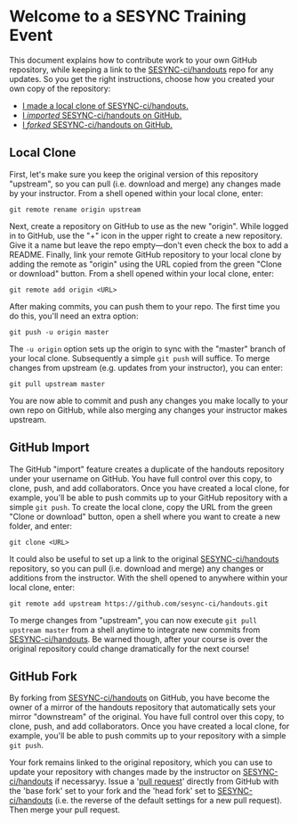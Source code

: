 # Welcome to a SESYNC Training Event

This document explains how to contribute work to your own GitHub repository, while keeping a link to the [SESYNC-ci/handouts] repo for any updates. So you get the right instructions, choose how you created your own copy of the repository:

- [I made a local clone of SESYNC-ci/handouts.](#local-clone)
- [I *imported* SESYNC-ci/handouts on GitHub.](#github-import)
- [I *forked* SESYNC-ci/handouts on GitHub.](#github-fork)

## Local Clone

First, let's make sure you keep the original version of this repository "upstream", so you can pull (i.e. download and merge) any changes made by your instructor. From a shell opened within your local clone, enter:

    git remote rename origin upstream

Next, create a repository on GitHub to use as the new "origin". While logged in to GitHub, use the "+" icon in the upper right to create a new repository. Give it a name but leave the repo empty&mdash;don't even check the box to add a README. Finally, link your remote GitHub repository to your local clone by adding the remote as "origin" using the URL copied from the green "Clone or download" button. From a shell opened within your local clone, enter:

    git remote add origin <URL>
	
After making commits, you can push them to your repo. The first time you do this, you'll need an extra option:

    git push -u origin master
    
The `-u origin` option sets up the origin to sync with the "master" branch of your local clone. Subsequently a simple `git push` will suffice. To merge changes from upstream (e.g. updates from your instructor), you can enter:

    git pull upstream master
   
You are now able to commit and push any changes you make locally to your own repo on GitHub, while also merging any changes your instructor makes upstream.

## GitHub Import

The GitHub "import" feature creates a duplicate of the handouts repository under your username on GitHub. You have full control over this copy, to clone, push, and add collaborators. Once you have created a local clone, for example, you'll be able to push commits up to your GitHub repository with a simple `git push`. To create the local clone, copy the URL from the green "Clone or download" button, open a shell where you want to create a new folder, and enter:

    git clone <URL>


It could also be useful to set up a link to the original [SESYNC-ci/handouts] repository, so you can pull (i.e. download and merge) any changes or additions from the instructor. With the shell opened to anywhere within your local clone, enter:

    git remote add upstream https://github.com/sesync-ci/handouts.git

To merge changes from "upstream", you can now execute `git pull upstream master` from a shell anytime to integrate new commits from [SESYNC-ci/handouts]. Be warned though, after your course is over the original repository could change dramatically for the next course!

## GitHub Fork

By forking from [SESYNC-ci/handouts] on GitHub, you have become the owner of a mirror of the handouts repository that automatically sets your mirror "downstream" of the original. You have full control over this copy, to clone, push, and add collaborators. Once you have created a local clone, for example, you'll be able to push commits up to your repository with a simple `git push`.

Your fork remains linked to the original repository, which you can use to update your repository with changes made by the instructor on [SESYNC-ci/handouts] if necessaryy. Issue a '[pull request](https://help.github.com/articles/about-pull-requests/)' directly from GitHub with the 'base fork' set to your fork and the 'head fork' set to [SESYNC-ci/handouts] (i.e. the reverse of the default settings for a new pull request). Then merge your pull request.

[SESYNC-ci/handouts]: https://github.com/sesync-ci/handouts
